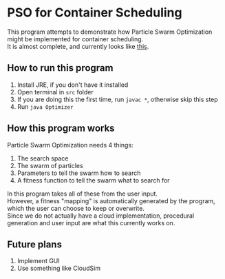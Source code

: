 # PSO for Container Scheduling

This program attempts to demonstrate how Particle Swarm Optimization might be implemented for container scheduling. \
It is almost complete, and currently looks like [this](https://youtu.be/KRO44ZWNkkk).

## How to run this program

1. Install JRE, if you don't have it installed
2. Open terminal in `src` folder
3. If you are doing this the first time, run `javac *`, otherwise skip this step
4. Run `java Optimizer`

## How this program works

Particle Swarm Optimization needs 4 things:

1. The search space
2. The swarm of particles
3. Parameters to tell the swarm how to search
4. A fitness function to tell the swarm what to search for

In this program takes all of these from the user input. \
However, a fitness "mapping" is automatically generated by the program, which the user can choose to keep or overwrite. \
Since we do not actually have a cloud implementation, procedural generation and user input are what this currently works on.

## Future plans

1. Implement GUI
2. Use something like CloudSim
